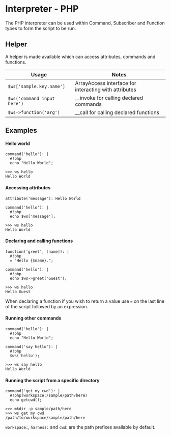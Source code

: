 # Interpreter - PHP
The PHP interpreter can be used within Command, Subscriber and Function types to form the script to be run.

## Helper

A helper is made available which can access attributes, commands and functions.

|  Usage                      |  Notes                                                |
|-----------------------------|-------------------------------------------------------|
| `$ws['sample.key.name']`    | ArrayAccess interface for interacting with attributes |
| `$ws('command input here')` | __invoke for calling declared commands                |
| `$ws->function('arg')`      | __call for calling declared functions                 |

## Examples

#### Hello world
```
command('hello'): |
  #!php
  echo "Hello World";
  
>>> ws hello
Hello World
```

#### Accessing attributes
```
attribute('message'): Hello World

command('hello'): |
  #!php
  echo $ws['message'];
  
>>> ws hello
Hello World
```

#### Declaring and calling functions
```
function('greet', [name]): |
  #!php
  = "Hello {$name}.";

command('hello'): |
  #!php
  echo $ws->greet('Guest');

>>> ws hello
Hello Guest
```
When declaring a function if you wish to return a value use `=` on the last line of the script followed by an expression.

#### Running other commands
```
command('hello'): |
  #!php
  echo "Hello World";

command('say hello'): |
  #!php
  $ws('hello');

>>> ws say hello
Hello World
```

#### Running the script from a specific directory
```
command('get my cwd'): |
  #!php(workspace:/sample/path/here)
  echo getcwd();

>>> mkdir -p sample/path/here
>>> ws get my cwd
/path/to/workspace/sample/path/here
```

`workspace:`, `harness:` and `cwd`: are the path prefixes available by default.
